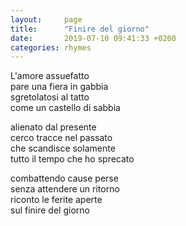 ```yaml
---
layout:     page
title:      "Finire del giorno"
date:       2019-07-10 09:41:33 +0200
categories: rhymes
---
```


L'amore assuefatto   
pare una fiera in gabbia   
sgretolatosi al tatto   
come un castello di sabbia    

alienato dal presente   
cerco tracce nel passato    
che scandisce solamente   
tutto il tempo che ho sprecato   

combattendo cause perse   
senza attendere un ritorno   
riconto le ferite aperte   
sul finire del giorno
